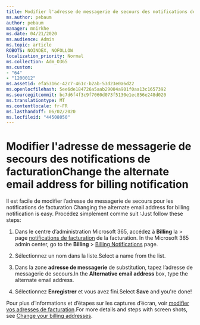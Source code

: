```yaml
---
title: Modifier l'adresse de messagerie de secours des notifications de facturation
ms.author: pebaum
author: pebaum
manager: mnirkhe
ms.date: 04/21/2020
ms.audience: Admin
ms.topic: article
ROBOTS: NOINDEX, NOFOLLOW
localization_priority: Normal
ms.collection: Adm_O365
ms.custom:
- "64"
- "1200012"
ms.assetid: efa5316c-42c7-461c-b2ab-53d23e0a6d22
ms.openlocfilehash: 5ee6de184726a5aab29004a901f0aa13c1657392
ms.sourcegitcommit: bc7d6f4f3c9f7060d073f5130e1ec856e248d020
ms.translationtype: MT
ms.contentlocale: fr-FR
ms.lasthandoff: 06/02/2020
ms.locfileid: "44508050"
---
```

# <a name="change-the-alternate-email-address-for-billing-notification"></a><span data-ttu-id="7eaa3-102">Modifier l'adresse de messagerie de secours des notifications de facturation</span><span class="sxs-lookup"><span data-stu-id="7eaa3-102">Change the alternate email address for billing notification</span></span>

<span data-ttu-id="7eaa3-103">Il est facile de modifier l’adresse de messagerie de secours pour les notifications de facturation.</span><span class="sxs-lookup"><span data-stu-id="7eaa3-103">Changing the alternate email address for billing notification is easy.</span></span> <span data-ttu-id="7eaa3-104">Procédez simplement comme suit :</span><span class="sxs-lookup"><span data-stu-id="7eaa3-104">Just follow these steps:</span></span>
  
1. <span data-ttu-id="7eaa3-105">Dans le centre d’administration Microsoft 365, accédez à **Billing** la \> page [notifications de facturation](https://go.microsoft.com/fwlink/p/?linkid=853212) de la facturation.  </span><span class="sxs-lookup"><span data-stu-id="7eaa3-105">In the Microsoft 365 admin center, go to the **Billing** \>  [Billing Notifications](https://go.microsoft.com/fwlink/p/?linkid=853212) page.</span></span>

2. <span data-ttu-id="7eaa3-106">Sélectionnez un nom dans la liste.</span><span class="sxs-lookup"><span data-stu-id="7eaa3-106">Select a name from the list.</span></span>

3. <span data-ttu-id="7eaa3-107">Dans la zone **adresse de messagerie** de substitution, tapez l’adresse de messagerie de secours.</span><span class="sxs-lookup"><span data-stu-id="7eaa3-107">In the **Alternative email address** box, type the alternate email address.</span></span>

4. <span data-ttu-id="7eaa3-108">Sélectionnez **Enregistrer** et vous avez fini.</span><span class="sxs-lookup"><span data-stu-id="7eaa3-108">Select **Save** and you're done!</span></span>

<span data-ttu-id="7eaa3-109">Pour plus d’informations et d’étapes sur les captures d’écran, voir [modifier vos adresses de facturation](https://docs.microsoft.com/microsoft-365/commerce/billing-and-payments/change-your-billing-addresses).</span><span class="sxs-lookup"><span data-stu-id="7eaa3-109">For more details and steps with screen shots, see [Change your billing addresses](https://docs.microsoft.com/microsoft-365/commerce/billing-and-payments/change-your-billing-addresses).</span></span>
  
